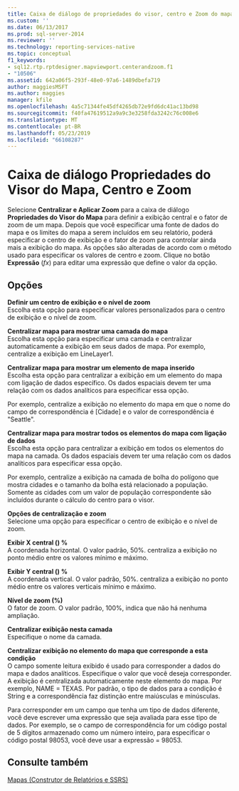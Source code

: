 ```yaml
---
title: Caixa de diálogo de propriedades do visor, centro e Zoom do mapa | Microsoft Docs
ms.custom: ''
ms.date: 06/13/2017
ms.prod: sql-server-2014
ms.reviewer: ''
ms.technology: reporting-services-native
ms.topic: conceptual
f1_keywords:
- sql12.rtp.rptdesigner.mapviewport.centerandzoom.f1
- "10506"
ms.assetid: 642a06f5-293f-48e0-97a6-1489dbefa719
author: maggiesMSFT
ms.author: maggies
manager: kfile
ms.openlocfilehash: 4a5c71344fe45df4265db72e9fd6dc41ac13bd98
ms.sourcegitcommit: f40fa47619512a9a9c3e3258fda3242c76c008e6
ms.translationtype: MT
ms.contentlocale: pt-BR
ms.lasthandoff: 05/23/2019
ms.locfileid: "66108287"
---
```

# <a name="map-viewport-properties-dialog-box-center-and-zoom"></a>Caixa de diálogo Propriedades do Visor do Mapa, Centro e Zoom
  Selecione **Centralizar e Aplicar Zoom** para a caixa de diálogo **Propriedades do Visor do Mapa** para definir a exibição central e o fator de zoom de um mapa. Depois que você especificar uma fonte de dados do mapa e os limites do mapa a serem incluídos em seu relatório, poderá especificar o centro de exibição e o fator de zoom para controlar ainda mais a exibição do mapa. As opções são alteradas de acordo com o método usado para especificar os valores de centro e zoom. Clique no botão **Expressão** (*fx*) para editar uma expressão que define o valor da opção.  
  
## <a name="options"></a>Opções  
 **Definir um centro de exibição e o nível de zoom**  
 Escolha esta opção para especificar valores personalizados para o centro de exibição e o nível de zoom.  
  
 **Centralizar mapa para mostrar uma camada do mapa**  
 Escolha esta opção para especificar uma camada e centralizar automaticamente a exibição em seus dados de mapa. Por exemplo, centralize a exibição em LineLayer1.  
  
 **Centralizar mapa para mostrar um elemento de mapa inserido**  
 Escolha esta opção para centralizar a exibição em um elemento do mapa com ligação de dados específico. Os dados espaciais devem ter uma relação com os dados analíticos para especificar essa opção.  
  
 Por exemplo, centralize a exibição no elemento do mapa em que o nome do campo de correspondência é [Cidade] e o valor de correspondência é "Seattle".  
  
 **Centralizar mapa para mostrar todos os elementos do mapa com ligação de dados**  
 Escolha esta opção para centralizar a exibição em todos os elementos do mapa na camada. Os dados espaciais devem ter uma relação com os dados analíticos para especificar essa opção.  
  
 Por exemplo, centralize a exibição na camada de bolha do polígono que mostra cidades e o tamanho da bolha está relacionado a população. Somente as cidades com um valor de população correspondente são incluídos durante o cálculo do centro para o visor.  
  
 **Opções de centralização e zoom**  
 Selecione uma opção para especificar o centro de exibição e o nível de zoom.  
  
 **Exibir X central () %**  
 A coordenada horizontal. O valor padrão, 50%. centraliza a exibição no ponto médio entre os valores mínimo e máximo.  
  
 **Exibir Y central () %**  
 A coordenada vertical. O valor padrão, 50%. centraliza a exibição no ponto médio entre os valores verticais mínimo e máximo.  
  
 **Nível de zoom (%)**  
 O fator de zoom. O valor padrão, 100%, indica que não há nenhuma ampliação.  
  
 **Centralizar exibição nesta camada**  
 Especifique o nome da camada.  
  
 **Centralizar exibição no elemento do mapa que corresponde a esta condição**  
 O campo somente leitura exibido é usado para corresponder a dados do mapa e dados analíticos. Especifique o valor que você deseja corresponder. A exibição é centralizada automaticamente neste elemento do mapa. Por exemplo, NAME = TEXAS. Por padrão, o tipo de dados para a condição é String e a correspondência faz distinção entre maiúsculas e minúsculas.  
  
 Para corresponder em um campo que tenha um tipo de dados diferente, você deve escrever uma expressão que seja avaliada para esse tipo de dados. Por exemplo, se o campo de correspondência for um código postal de 5 dígitos armazenado como um número inteiro, para especificar o código postal 98053, você deve usar a expressão = 98053.  
  
## <a name="see-also"></a>Consulte também  
 [Mapas &#40;Construtor de Relatórios e SSRS&#41;](report-design/maps-report-builder-and-ssrs.md)  
  
  
